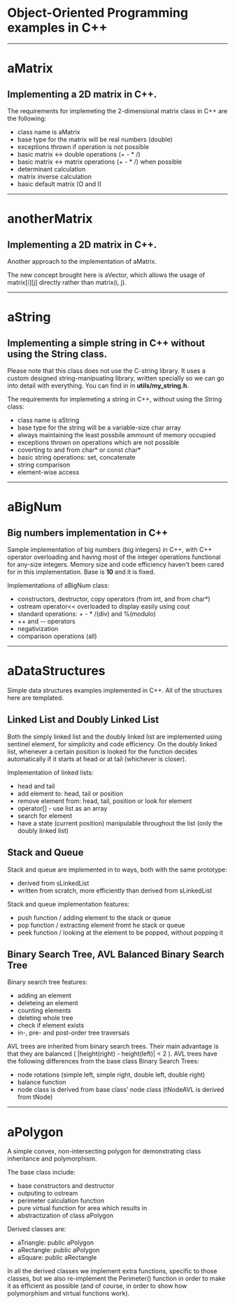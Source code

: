 # Object-Oriented Programming examples in **C++**
---
# aMatrix
## Implementing a 2D matrix in C++.

The requirements for implemeting the 2-dimensional matrix class in C++ are the following:
  * class name is aMatrix
  * base type for the matrix will be real numbers (double)
  * exceptions thrown if operation is not possible
  * basic matrix <-> double operations (+ - * /)
  * basic matrix <-> matrix operations (+ - * /)  when possible
  * determinant calculation
  * matrix inverse calculation
  * basic default matrix (O and I)

---
# anotherMatrix
## Implementing a 2D matrix in C++.

Another approach to the implementation of aMatrix.

The new concept brought here is aVector, which allows the usage of matrix[i][j] directly rather than matrix(i, j).

---
# aString
## Implementing a simple string in C++ without using the String class.

Please note that this class does not use the C-string library.
It uses a custom designed string-manipuating library, written specially so we can go into detail with everything.
You can find in in **utils/my_string.h**.

The requirements for implemeting a string in C++, without using the String class:
  * class name is aString
  * base type for the string will be a variable-size char array
  * always maintaining the least possbile ammount of memory occupied
  * exceptions thrown on operations which are not possible
  * coverting to and from char* or const char*
  * basic string operations: set, concatenate
  * string comparison
  * element-wise access

---
# aBigNum
## Big numbers implementation in C++

Sample implementation of big numbers (big integers) in C++, with C++ operator overloading and having most of the integer operations functional for any-size integers. Memory size and code efficiency haven't been cared for in this implementation. Base is **10** and it is fixed.

Implementations of aBigNum class:
  * constructors, destructor, copy operators (from int, and from char*)
  * ostream operator<< overloaded to display easily using cout
  * standard operations: + - * /(div) and %(modulo)
  * ++ and -- operators
  * negativization
  * comparison operations (all)

---
# aDataStructures
Simple data structures examples implemented in C++. All of the structures here are templated.

## Linked List and Doubly Linked List

Both the simply linked list and the doubly linked list are implemented using sentinel element, for simplicity and code efficiency.
On the doubly linked list, whenever a certain position is looked for the function decides automatically if it starts at head or at tail (whichever is closer).

Implementation of linked lists:
  * head and tail
  * add element to: head, tail or position
  * remove element from: head, tail, position or look for element
  * operator[] - use list as an array
  * search for element
  * have a state (current position) manipulable throughout the list (only the doubly linked list)

## Stack and Queue

Stack and queue are implemented in to ways, both with the same prototype:
  * derived from sLinkedList
  * written from scratch, more efficiently than derived from sLinkedList

Stack and queue implementation features:
  * push function / adding element to the stack or queue
  * pop function / extracting element fromt he stack or queue
  * peek function / looking at the element to be popped, without popping it

## Binary Search Tree, AVL Balanced Binary Search Tree

Binary search tree features:
  * adding an element
  * deleteing an element
  * counting elements
  * deleting whole tree
  * check if element exists
  * in-, pre- and post-order tree traversals

AVL trees are inherited from binary search trees. Their main advantage is that they are balanced ( |height(right) - height(left)| < 2 ).
AVL trees have the following differences from the base class Binary Search Trees:
  * node rotations (simple left, simple right, double left, double right)
  * balance function
  * node class is derived from base class' node class (tNodeAVL<Type> is derived from tNode<Type>)

---
# aPolygon
A simple convex, non-intersecting polygon for demonstrating class inheritance and polymorphism.

The base class include:
  * base constructors and destructor
  * outputing to ostream
  * perimeter calculation function
  * pure virtual function for area which results in
  * abstractization of class aPolygon

Derived classes are:
  * aTriangle: public aPolygon
  * aRectangle: public aPolygon
  * aSquare: public aRectangle

In all the derived classes we implement extra functions, specific to those classes, but we also re-implement the Perimeter() function in order to make it as efficient as possible (and of course, in order to show how polymorphism and virtual functions work).
